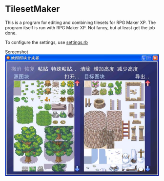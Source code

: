 TilesetMaker
============
This is a program for editing and combining tilesets for RPG Maker XP. The program itself is run with RPG Maker XP. Not fancy, but at least get the job done.

To configure the settings, use [settings.rb](https://github.com/leav/tileset-maker/blob/master/settings.rb)

Screenshot
![TilesetMaker screenshot](https://github.com/leav/tileset-maker/blob/master/screenshot.jpg)